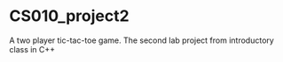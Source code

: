 # CS010_project2
A two player tic-tac-toe game. The second lab project from introductory class in C++ 

